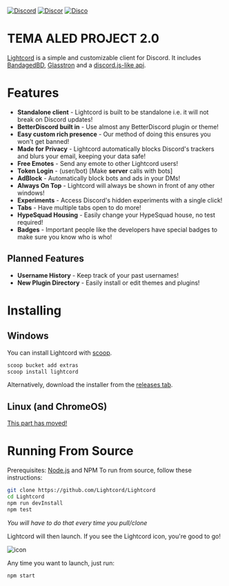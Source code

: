 [![Discord](https://img.shields.io/badge/discord-ALEDPROJECT-purple?style=for-the-badge)](https://discord.gg/rQHRex2)
[![Discor](https://img.shields.io/badge/Скачать-тему-black?style=for-the-badge)](https://github.com/ALEDPROJECT/ALED-PROJECT/releases/download/14.7/aledproject.theme.css)
[![Disco](https://img.shields.io/badge/Скачать-тему-black?style=for-the-badge)](https://github.com/ALEDPROJECT/ALED-PROJECT/releases/download/14.7/aledproject.theme.css)

# ТЕМА ALED PROJECT 2.0

[Lightcord](https://lightcord.org) is a simple and customizable client for Discord.
It includes [BandagedBD](https://betterdiscord.app), [Glasstron](https://github.com/AryToNeX/Glasstron) and a [discord.js-like api](https://github.com/Lightcord/Lightcord/tree/master/DiscordJS).

# Features

* **Standalone client** - Lightcord is built to be standalone i.e. it will not break on Discord updates!
* **BetterDiscord built in** - Use almost any BetterDiscord plugin or theme!
* **Easy custom rich presence** - Our method of doing this ensures you won't get banned!
* **Made for Privacy** - Lightcord automatically blocks Discord's trackers and blurs your email, keeping your data safe!
* **Free Emotes** - Send any emote to other Lightcord users!
* **Token Login** - (user/bot) [Make **server** calls with bots]
* **AdBlock** - Automatically block bots and ads in your DMs!
* **Always On Top** - Lightcord will always be shown in front of any other windows!
* **Experiments** - Access Discord's hidden experiments with a single click!
* **Tabs** - Have multiple tabs open to do more!
* **HypeSquad Housing** - Easily change your HypeSquad house, no test required!
* **Badges** - Important people like the developers have special badges to make sure you know who is who!

## Planned Features

* **Username History** - Keep track of your past usernames!
* **New Plugin Directory** - Easily install or edit themes and plugins!

# Installing 

## Windows

You can install Lightcord with [scoop](https://github.com/lukesampson/scoop).

```powershell
scoop bucket add extras
scoop install lightcord
```

Alternatively, download the installer from the [releases tab](https://github.com/Lightcord/Lightcord/releases).

## Linux (and ChromeOS)

[This part has moved!](https://github.com/Lightcord/lc-installer-linux)

# Running From Source

Prerequisites: [Node.js](https://nodejs.org/en/) and NPM
To run from source, follow these instructions:

```bash
git clone https://github.com/Lightcord/Lightcord
cd Lightcord
npm run devInstall
npm test
```

*You will have to do that every time you pull/clone*

Lightcord will then launch. If you see the Lightcord icon, you're good to go! 

![icon](https://github.com/Lightcord/Lightcord/blob/master/imagery/68747470733a2f2f692e696d6775722e636f6d2f72486e73504e4f2e706e67.png?raw=true)

Any time you want to launch, just run:

```bash
npm start
```
